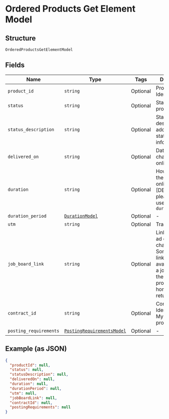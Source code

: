 
# Ordered Products Get Element Model

## Structure

`OrderedProductsGetElementModel`

## Fields

| Name | Type | Tags | Description |
|  --- | --- | --- | --- |
| `product_id` | `string` | Optional | Product Identification |
| `status` | `string` | Optional | Status per product |
| `status_description` | `string` | Optional | Status description, additional status information |
| `delivered_on` | `string` | Optional | Date when the channel went online |
| `duration` | `string` | Optional | How long will the `Product` be online. [DEPRECATED] please instead use the `durationPeriod` |
| `duration_period` | [`DurationModel`](../../doc/models/duration-model.md) | Optional | - |
| `utm` | `string` | Optional | Tracking codes |
| `job_board_link` | `string` | Optional | Link to the job ad on the channel. Sometimes this link is not available from a job board, then the product homepage is returned. |
| `contract_id` | `string` | Optional | Contract Identifier for My Contracts product |
| `posting_requirements` | [`PostingRequirementsModel`](../../doc/models/posting-requirements-model.md) | Optional | - |

## Example (as JSON)

```json
{
  "productId": null,
  "status": null,
  "statusDescription": null,
  "deliveredOn": null,
  "duration": null,
  "durationPeriod": null,
  "utm": null,
  "jobBoardLink": null,
  "contractId": null,
  "postingRequirements": null
}
```

